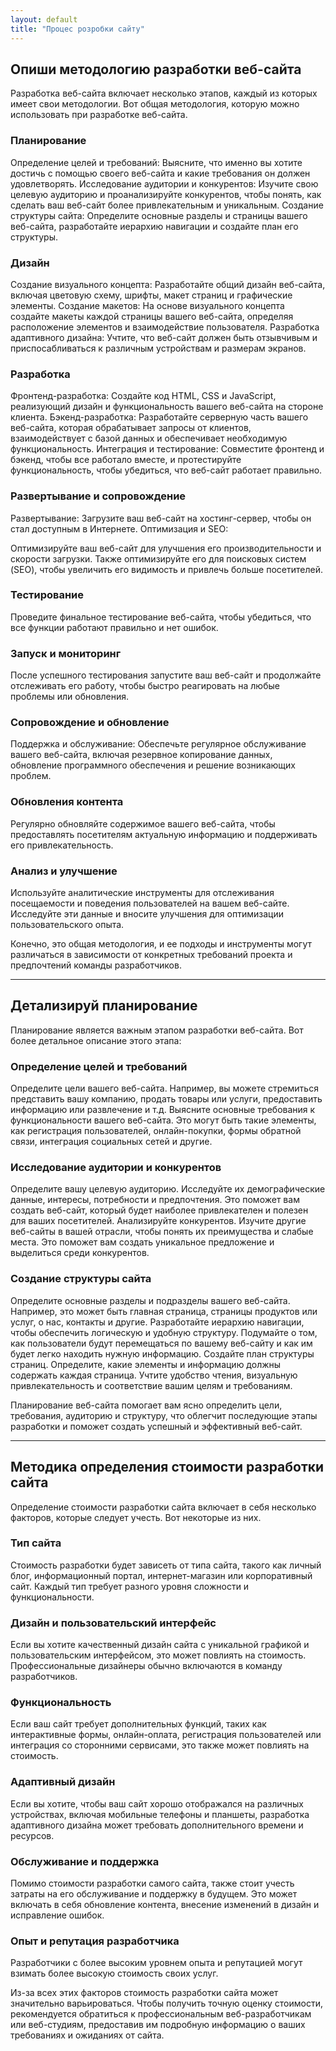 ```yaml
---
layout: default
title: "Процес розробки сайту"
---
```



## Опиши методологию разработки веб-сайта

Разработка веб-сайта включает несколько этапов, каждый из которых имеет свои методологии. Вот общая методология, которую можно использовать при разработке веб-сайта.

### Планирование
Определение целей и требований: Выясните, что именно вы хотите достичь с помощью своего веб-сайта и какие требования он должен удовлетворять.
Исследование аудитории и конкурентов: Изучите свою целевую аудиторию и проанализируйте конкурентов, чтобы понять, как сделать ваш веб-сайт более привлекательным и уникальным.
Создание структуры сайта: Определите основные разделы и страницы вашего веб-сайта, разработайте иерархию навигации и создайте план его структуры.

### Дизайн
Создание визуального концепта: Разработайте общий дизайн веб-сайта, включая цветовую схему, шрифты, макет страниц и графические элементы.
Создание макетов: На основе визуального концепта создайте макеты каждой страницы вашего веб-сайта, определяя расположение элементов и взаимодействие пользователя.
Разработка адаптивного дизайна: Учтите, что веб-сайт должен быть отзывчивым и приспосабливаться к различным устройствам и размерам экранов.

### Разработка
Фронтенд-разработка:
 Создайте код HTML, CSS и JavaScript, реализующий дизайн и функциональность вашего веб-сайта на стороне клиента.
Бэкенд-разработка:
 Разработайте серверную часть вашего веб-сайта, которая обрабатывает запросы от клиентов, взаимодействует с базой данных и обеспечивает необходимую функциональность.
Интеграция и тестирование: Совместите фронтенд и бэкенд, чтобы все работало вместе, и протестируйте функциональность, чтобы убедиться, что веб-сайт работает правильно.

### Развертывание и сопровождение
Развертывание: Загрузите ваш веб-сайт на хостинг-сервер, чтобы он стал доступным в Интернете.
Оптимизация и SEO:

Оптимизируйте ваш веб-сайт для улучшения его производительности и скорости загрузки. Также оптимизируйте его для поисковых систем (SEO), чтобы увеличить его видимость и привлечь больше посетителей.

### Тестирование
 Проведите финальное тестирование веб-сайта, чтобы убедиться, что все функции работают правильно и нет ошибок.
### Запуск и мониторинг
 После успешного тестирования запустите ваш веб-сайт и продолжайте отслеживать его работу, чтобы быстро реагировать на любые проблемы или обновления.

### Сопровождение и обновление
Поддержка и обслуживание: Обеспечьте регулярное обслуживание вашего веб-сайта, включая резервное копирование данных, обновление программного обеспечения и решение возникающих проблем.
### Обновления контента
Регулярно обновляйте содержимое вашего веб-сайта, чтобы предоставлять посетителям актуальную информацию и поддерживать его привлекательность.

### Анализ и улучшение
Используйте аналитические инструменты для отслеживания посещаемости и поведения пользователей на вашем веб-сайте. Исследуйте эти данные и вносите улучшения для оптимизации пользовательского опыта.

Конечно, это общая методология, и ее подходы и инструменты могут различаться в зависимости от конкретных требований проекта и предпочтений команды разработчиков.

---

## Детализируй планирование

Планирование является важным этапом разработки веб-сайта. Вот более детальное описание этого этапа:

### Определение целей и требований
Определите цели вашего веб-сайта. Например, вы можете стремиться представить вашу компанию, продать товары или услуги, предоставить информацию или развлечение и т.д.
Выясните основные требования к функциональности вашего веб-сайта. Это могут быть такие элементы, как регистрация пользователей, онлайн-покупки, формы обратной связи, интеграция социальных сетей и другие.

### Исследование аудитории и конкурентов
Определите вашу целевую аудиторию. Исследуйте их демографические данные, интересы, потребности и предпочтения. Это поможет вам создать веб-сайт, который будет наиболее привлекателен и полезен для ваших посетителей.
Анализируйте конкурентов. Изучите другие веб-сайты в вашей отрасли, чтобы понять их преимущества и слабые места. Это поможет вам создать уникальное предложение и выделиться среди конкурентов.

### Создание структуры сайта
Определите основные разделы и подразделы вашего веб-сайта. Например, это может быть главная страница, страницы продуктов или услуг, о нас, контакты и другие.
Разработайте иерархию навигации, чтобы обеспечить логическую и удобную структуру. Подумайте о том, как пользователи будут перемещаться по вашему веб-сайту и как им будет легко находить нужную информацию.
Создайте план структуры страниц. Определите, какие элементы и информацию должны содержать каждая страница. Учтите удобство чтения, визуальную привлекательность и соответствие вашим целям и требованиям.

Планирование веб-сайта помогает вам ясно определить цели, требования, аудиторию и структуру, что облегчит последующие этапы разработки и поможет создать успешный и эффективный веб-сайт.

---

## Методика определения стоимости разработки сайта

Определение стоимости разработки сайта включает в себя несколько факторов, которые следует учесть. Вот некоторые из них.

### Тип сайта
Стоимость разработки будет зависеть от типа сайта, такого как личный блог, информационный портал, интернет-магазин или корпоративный сайт. Каждый тип требует разного уровня сложности и функциональности.

### Дизайн и пользовательский интерфейс
Если вы хотите качественный дизайн сайта с уникальной графикой и пользовательским интерфейсом, это может повлиять на стоимость. Профессиональные дизайнеры обычно включаются в команду разработчиков.

### Функциональность
Если ваш сайт требует дополнительных функций, таких как интерактивные формы, онлайн-оплата, регистрация пользователей или интеграция со сторонними сервисами, это также может повлиять на стоимость.

### Адаптивный дизайн
Если вы хотите, чтобы ваш сайт хорошо отображался на различных устройствах, включая мобильные телефоны и планшеты, разработка адаптивного дизайна может требовать дополнительного времени и ресурсов.

### Обслуживание и поддержка
Помимо стоимости разработки самого сайта, также стоит учесть затраты на его обслуживание и поддержку в будущем. Это может включать в себя обновление контента, внесение изменений в дизайн и исправление ошибок.

### Опыт и репутация разработчика
 Разработчики с более высоким уровнем опыта и репутацией могут взимать более высокую стоимость своих услуг.

Из-за всех этих факторов стоимость разработки сайта может значительно варьироваться. Чтобы получить точную оценку стоимости, рекомендуется обратиться к профессиональным веб-разработчикам или веб-студиям, предоставив им подробную информацию о ваших требованиях и ожиданиях от сайта.

